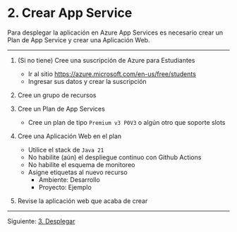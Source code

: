 # 2. Crear App Service

Para desplegar la aplicación en Azure App Services es necesario crear un Plan de App Service y crear una Aplicación Web.

---

1. (Si no tiene) Cree una suscripción de Azure para Estudiantes

    - Ir al sitio https://azure.microsoft.com/en-us/free/students
    - Ingresar sus datos y crear la suscripción

2. Cree un grupo de recursos

3. Cree un Plan de App Services

    - Cree un plan de tipo `Premium v3 P0V3` o algún otro que soporte slots

4. Cree una Aplicación Web en el plan 

    - Utilice el stack de `Java 21`
    - No habilite (aún) el despliegue continuo con Github Actions
    - No habilite el esquema de monitoreo
    - Asigne etiquetas al nuevo recurso
        - Ambiente: Desarrollo
        - Proyecto: Ejemplo

5. Revise la aplicación web que acaba de crear

----
Siguiente: [3. Desplegar](03-Desplegar.md)
